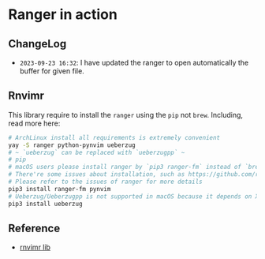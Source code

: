 # Ranger in action

## ChangeLog

- `2023-09-23 16:32`: I have updated the ranger to open automatically the buffer for given file.

## Rnvimr
This library require to install the `ranger` using the `pip` not `brew`.
Including, read more here:

```sh
# ArchLinux install all requirements is extremely convenient
yay -S ranger python-pynvim ueberzug
# ~ `ueberzug` can be replaced with `ueberzugpp` ~
# pip
# macOS users please install ranger by `pip3 ranger-fm` instead of `brew install ranger`
# There're some issues about installation, such as https://github.com/ranger/ranger/issues/1214
# Please refer to the issues of ranger for more details
pip3 install ranger-fm pynvim
# Ueberzug/Ueberzugpp is not supported in macOS because it depends on X11
pip3 install ueberzug
```


## Reference
- [rnvimr lib](https://github.com/kevinhwang91/rnvimr)
